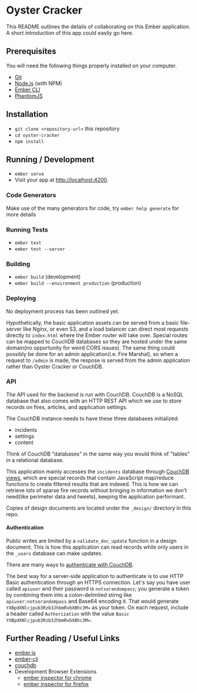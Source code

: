 Oyster Cracker
==============

This README outlines the details of collaborating on this Ember application.
A short introduction of this app could easily go here.

## Prerequisites

You will need the following things properly installed on your computer.

* [Git](https://git-scm.com/)
* [Node.js](https://nodejs.org/) (with NPM)
* [Ember CLI](https://ember-cli.com/)
* [PhantomJS](http://phantomjs.org/)

## Installation

* `git clone <repository-url>` this repository
* `cd oyster-cracker`
* `npm install`

## Running / Development

* `ember serve`
* Visit your app at [http://localhost:4200](http://localhost:4200).

### Code Generators

Make use of the many generators for code, try `ember help generate` for more details

### Running Tests

* `ember test`
* `ember test --server`

### Building

* `ember build` (development)
* `ember build --environment production` (production)

### Deploying

No deployment process has been outlined yet.

Hypothetically, the basic application assets can be served from a basic file-server like Nginx, or even S3, and a load balancer can direct most requests directly to `index.html` where the Ember router will take over.  Special routes can be mapped to CouchDB databases so they are hosted under the same domain(no opportunity for weird CORS issues).  The same thing could possibly be done for an admin application(i.e. Fire Marshal), so when a request to `/admin` is made, the respose is served from the admin application rather than Oyster Cracker or CouchDB.

### API

The API used for the backend is run with CouchDB.  CouchDB is a NoSQL database that also comes with an HTTP REST API which we use to store records on fires, articles, and application settings.

The CouchDB instance needs to have these three databases initialized:

- incidents
- settings
- content

Think of CouchDB "databases" in the same way you would think of "tables" in a relational database.

This application mainly accesses the `incidents` database through [CouchDB views](http://docs.couchdb.org/en/2.0.0/couchapp/ddocs.html#view-functions), which are special records that contain JavaScript map/reduce functions to create filtered results that are indexed.  This is how we can retrieve lots of sparse fire records without bringing in information we don't need(like perimeter data and tweets), keeping the application performant.

Copies of design documents are located under the `_design/` directory in this repo.

#### Authentication

Public writes are limited by a `validate_doc_update` function in a design document.  This is how this application can read records while only users in the `_users` database can make updates.

There are many ways to [authenticate with CouchDB](http://docs.couchdb.org/en/2.0.0/api/server/authn.html).

The best way for a server-side application to authenticate is to use HTTP Basic authentication through an HTTPS connection.  Let's say you have user called `apiuser` and their password is `notsorandompass`; you generate a token by combining them into a colon-delimited stirng like `apiuser:notsorandompass` and Base64 encoding it.  That would generate `YXBpdXNlcjpub3Rzb3JhbmRvbXBhc3M=` as your token.  On each request, include a header called `Authorization` with the value `Basic YXBpdXNlcjpub3Rzb3JhbmRvbXBhc3M=`.

## Further Reading / Useful Links

* [ember.js](http://emberjs.com/)
* [ember-cli](https://ember-cli.com/)
* [couchdb](http://couchdb.apache.org/)
* Development Browser Extensions
  * [ember inspector for chrome](https://chrome.google.com/webstore/detail/ember-inspector/bmdblncegkenkacieihfhpjfppoconhi)
  * [ember inspector for firefox](https://addons.mozilla.org/en-US/firefox/addon/ember-inspector/)

